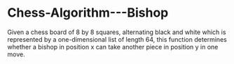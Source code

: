# Chess-Algorithm---Bishop
Given a chess board of 8 by 8 squares, alternating black and white which is represented by a one-dimensional list of length 64, this function determines whether a bishop in position x can take another piece in position y in one move.
